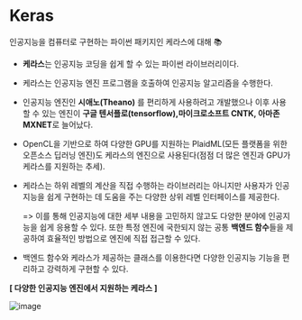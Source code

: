 # Keras # 
인공지능을 컴퓨터로 구현하는 파이썬 패키지인 케라스에 대해 :books:

- **케라스**는 인공지능 코딩을 쉽게 할 수 있는 파이썬 라이브러리이다.

- 케라스는 인공지능 엔진 프로그램을 호출하여 인공지능 알고리즘을 수행한다.

- 인공지능 엔진인 **시애노(Theano)** 를 편리하게 사용하려고 개발했으나 이후 사용할 수 있는 엔진이 **구글 텐서플로(tensorflow),마이크로소프트 CNTK, 아마존 MXNET**로 늘어났다.

- OpenCL을 기반으로 하여 다양한 GPU를 지원하는 PlaidML(모든 플랫폼을 위한 오픈소스 딥러닝 엔진)도 케라스의 엔진으로 사용된다(점점 더 많은 엔진과 GPU가 케라스를 지원하는 추세).

- 케라스는 하위 레벨의 계산을 직접 수행하는 라이브러리는 아니지만 사용자가 인공지능을 쉽게 구현하는 데 도움을 주는 다양한 상위 레벨 인터페이스를 제공한다.

  => 이를 통해 인공지능에 대한 세부 내용을 고민하지 않고도 다양한 분야에 인공지능을 쉽게 응용할 수 있다. 또한 특정 엔진에 국한되지 않는 공통 **백엔드 함수**들을 제공하여 효율적인 방법으로 엔진에 직접 접근할 수 있다. 
  
- 백엔드 함수와 케라스가 제공하는 클래스를 이용한다면 다양한 인공지능 기능을 편리하고 강력하게 구현할 수 있다.

**[ 다양한 인공지능 엔진에서 지원하는 케라스 ]**

![image](https://user-images.githubusercontent.com/66320010/119658782-7d1f1f80-be68-11eb-9089-265f60f13c7b.png)

